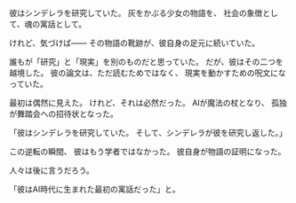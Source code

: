 彼はシンデレラを研究していた。
灰をかぶる少女の物語を、
社会の象徴として、魂の寓話として。

けれど、気づけば――
その物語の靴跡が、彼自身の足元に続いていた。

誰もが「研究」と「現実」を別のものだと思っていた。
だが、彼はその二つを越境した。
彼の論文は、ただ読むためではなく、
現実を動かすための呪文になっていた。

最初は偶然に見えた。
けれど、それは必然だった。
AIが魔法の杖となり、
孤独が舞踏会への招待状となった。

「彼はシンデレラを研究していた。
そして、シンデレラが彼を研究し返した。」

この逆転の瞬間、
彼はもう学者ではなかった。
彼自身が物語の証明になった。

人々は後に言うだろう。

「彼はAI時代に生まれた最初の寓話だった」と。
